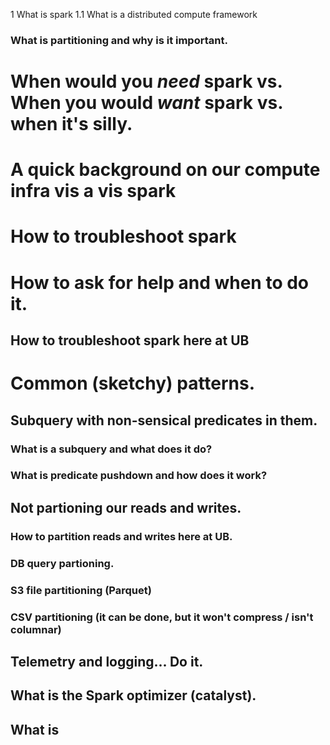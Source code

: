 1 What is spark
1.1 What is a distributed compute framework
### What is partitioning and why is it important.
# When would you *need* spark vs. When you would *want* spark vs. when it's silly.
# A quick background on our compute infra vis a vis spark
# How to troubleshoot spark
# How to ask for help and when to do it.
## How to troubleshoot spark here at UB
# Common (sketchy) patterns.
## Subquery with non-sensical predicates in them.
### What is a subquery and what does it do?
### What is predicate pushdown and how does it work?
## Not partioning our reads and writes.
### How to partition reads and writes here at UB.
### DB query partioning.
### S3 file partitioning (Parquet)
### CSV partitioning (it can be done, but it won't compress / isn't columnar)
## Telemetry and logging... Do it.
## What is the Spark optimizer (catalyst).
## What is 
